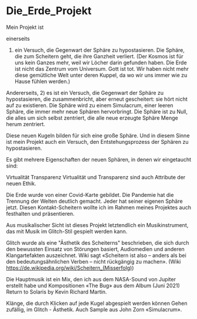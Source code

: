 # Die_Erde_Projekt

Mein Projekt ist

einerseits
1) ein Versuch, die Gegenwart der Sphäre zu hypostasieren.
Die Sphäre, die zum Scheitern geht, die ihre Ganzheit verliert.
(Der Kosmos ist für uns kein Ganzes mehr, weil wir Löcher darin gefunden haben.
Die Erde ist nicht das Zentrum vom Universum.
Gott ist tot.
Wir haben nicht mehr diese gemütliche Welt unter deren Kuppel, da wo wir uns immer wie zu Hause fühlen werden.)



Andererseits,
2) es ist ein Versuch, die Gegenwart der Sphäre zu hypostasieren, die zusammenbricht, aber erneut gescheitert: sie hört nicht auf zu existieren.
Die Sphäre wird zu einem Simulacrum, einer leeren Sphäre, die immer mehr neue Sphären hervorbringt.
Die Sphäre ist zu Null, 
die alles um sich selbst zentriert, 
die alle neue erzeugte Sphäre Menge herum zentriert.

Diese neuen Kugeln bilden für sich eine große Sphäre.
Und in diesem Sinne ist mein Projekt auch ein Versuch, den Entstehungsprozess der Sphären zu hypostasieren.

Es gibt mehrere Eigenschaften der neuen Sphären, in denen wir eingetaucht sind:

Virtualität
Transparenz
Virtualität und Transparenz sind auch Attribute der neuen Ethik.

Die Erde wurde von einer Covid-Karte gebildet.
Die Pandemie hat die Trennung der Welten deutlich gemacht.
Jeder hat seiner eigenen Sphäre jetzt.
Diesen Kontakt-Scheitern wollte ich im Rahmen meines Projektes auch festhalten und präsentieren.

Aus musikalischer Sicht ist dieses Projekt letztendlich ein Musikinstrument, das mit Musik im Glitch-Stil gespielt werden kann.

Glitch wurde als eine "Ästhetik des Scheiterns" beschrieben, die sich durch den bewussten Einsatz von Störungen basiert, Audiomedien und anderen Klangartefakten auszeichnet. Wiki sagt «Scheitern ist also – anders als bei den bedeutungsähnlichen Verben – nicht rückgängig zu machen». (Wiki https://de.wikipedia.org/wiki/Scheitern_(Misserfolg))


Die Hauptmusik ist ein Mix, den ich aus dem NASA-Sound von Jupiter erstellt habe
und Kompositionen «The Bug» aus dem Album (Juni 2021) Return to Solaris by Kevin Richard Martin.

Klänge, die durch Klicken auf jede Kugel abgespielt werden können
Gehen zufällig, im Glitch - Ästhetik.
Auch Sample aus John Zorn  «Simulacrum». 
